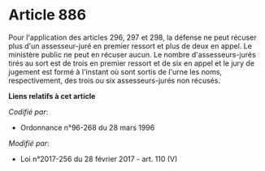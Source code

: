 # Article 886

Pour l'application des articles 296, 297 et 298, la défense ne peut récuser plus d'un assesseur-juré en premier ressort et
plus de deux en appel. Le ministère public ne peut en récuser aucun. Le nombre d'assesseurs-jurés tirés au sort est de trois
en premier ressort et de six en appel et le jury de jugement est formé à l'instant où sont sortis de l'urne les noms,
respectivement, des trois ou six assesseurs-jurés non récusés.

**Liens relatifs à cet article**

_Codifié par_:

  - Ordonnance n°96-268 du 28 mars 1996

_Modifié par_:

  - Loi n°2017-256 du 28 février 2017 - art. 110 (V)
